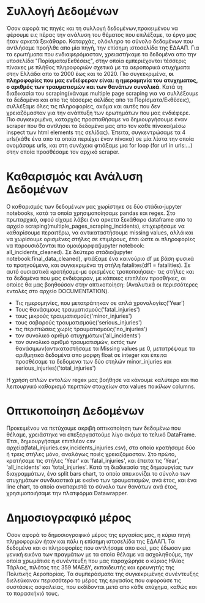 # Συλλογή Δεδομένων

Όσον αφορά τις πηγές και τη συλλογή δεδομένων,προκειμένου να φέρουμε εις πέρας την ανάλυση του θέματος που επιλέξαμε, το έργο μας ήταν αρκετά ξεκάθαρο. Καταρχάς, ολόκληρο το σύνολο δεδομένων που αντλήσαμε προήλθε απο μία πηγή, την επίσημη ιστοσελίδα της ΕΔΑΑΠ. Για τα ερωτήματα που ενδιαφερόμασταν, χρειαστήκαμε τα δεδομένα απο την υποσελίδα "Πορίσματα/Εκθέσεις", στην οποία εμπεριέχονται τέσσερις πίνακες με πλήθος πληροφοριών σχετικά με τα αεροπορικά ατυχήματα στην Ελλάδα απο το 2000 έως και το 2020. Πιο συγκεκριμένα, **οι πληροφορίες που μας ενδιέφεραν είναι: η ημερομηνία του ατυχηματος, ο αριθμός των τραυματισμών και των θανάτων συνολικά**. Κατά τη διαδικασία του scraping(κάναμε multiple page scraping για να συλλέξουμε τα δεδομένα και απο τις τέσσερις σελίδες απο τα Πορίσματα/Εκθέσεις), συλλέξαμε όλες τις πληροφορίες, ακόμα και αυτές που δεν χρειαζόμασταν για την ανάπτυξη των ερωτημάτων που μας ενδιέφερε. Πιο συγκεκριμένα, καταρχάς προσπαθήσαμε να δημιουργήσουμε έναν scraper που θα αντλήσει τα δεδομένα μας απο τον κάθε πίνακα(μέσω inspect των html elements της σελίδας). Έπειτα, συγκεντρώσαμε τα 4 urls(κάθε ένα απο τα οποία περιέχει έναν πίνακα) σε μία λίστα την οποία ονομάσαμε urls, και στη συνέχεια φτιάξαμε μια for loop (for url in urls:...) στην οποία προσθέσαμε τον αρχικό scraper.
# Καθαρισμός και Ανάλυση Δεδομένων

Ο καθαρισμός των δεδομένων μας χωρίστηκε σε δύο στάδια-jupyter notebooks, κατά τα οποία χρησιμοποίησαμε pandas και regex. Στο πρωταρχικό, αφού είχαμε λάβει ένα αρκετα ξεκάθαρο dataframe απο το αρχείο scraping(multiple_pages_scraping_incidents), επιχειρήσαμε να καθαρίσουμε περαιτέρω, να αντικαταστήσουμε missing values, αλλά και να χωρίσουμε ορισμένες στήλες σε επιμέρους, έτσι ώστε οι πληροφορίες να παρουσιάζονται πιο ομοιόμορφα(jupyter notebook: all_incidents_cleaned). Σε δεύτερο στάδιο(jupyter notebook:final_data_cleaned), φτιάξαμε ένα καινούριο df με βάση φυσικά το προηγούμενο, και συγκεκριμένα τη στήλη fatalites(df1 = fatalities). Σε αυτό ουσιαστικά κρατήσαμε-με ορισμένες τροποποιήσεις- τις στήλες και τα δεδομένα που μας ενδιέφεραν, με κάποιες επιπλέον προσθήκες, οι οποίες θα μας βοηθούσαν στην οπτικοποίηση: (Αναλυτικά οι περισσότερες εντολές στο αρχείο DOCUMENTATION).

- Τις ημερομηνίες, που μετατράπηκαν σε απλά χρονολογίες('Year')
- Τους θανάσιμους τραυματισμούς('fatal_injuries')
- τους μικρούς τραυματισμούς('minor_injuries')
- τους σοβαρούς τραυματισμούς('serious_injuries')
- τις περιπτώσεις χωρίς τραυματισμούς('no_injuries')
- τον συνολικό αριθμό ατυχημάτων('all_incidents')
- τον συνολικό αριθμό τραυματισμών, εκτός των θανάσιμων(αντικαταστήσαμε τα Missing values με 0, μετατρέψαμε τα αριθμητικά δεδομένα απο μορφη float σε integer και έπειτα προσθέσαμε τα δεδομενα των δύο στηλών minor_injuries και serious_injuries)('total_injuries')

Η χρήση απλών εντολών regex μας βοήθησε να κάνουμε καλύτερο και πιο λειτουργικό καθαρισμό περιττών στοιχείων στα values ποικίλων columns.





# Οπτικοποίηση Δεδομένων

Προκειμένου να πετύχουμε ακριβή οπτικοποίηση των δεδομένω που θέλαμε, χρειάστηκε να επεξεργαστούμε λίγο ακόμα το τελικό DataFrame. Έτσι, δημιουργήσαμε επιπλέον csv αρχεία(fatal_injuries.csv,incidents_injuries.csv), στα οποία κρατήσαμε δύο ή τρεις στήλες μόνο, αναλόγως ποιές χρειαζόμασταν. Στο πρώτο, κρατήσαμε τις στήλες 'Year' και 'fatal_injuries', και έπειτα τις 'Year', 'all_incidents' και 'total_injuries'. Κατά τη διαδικασία της δημιουργίας των διαγραμμάτων, ένα split bars chart, το οποίο απεικονίζει το σύνολο των ατυχημάτων συνδυαστικά με εκείνο των τραυματισμών, ανά έτος, και ένα line chart, το οποίο αναπαριστά το σύνολο των θανάτων ανά έτος, χρησιμοποιήσαμε την πλατφόρμα Datawrapper.

# Δημοσιογραφικό μέρος

Όσον αφορά το δημοσιογραφικό μέρος της εργασίας μας, η κύρια πηγή πληροφοριών ήταν και πάλι η επίσημη ιστοσελίδα της ΕΔΑΑΠ. Τα δεδομένα και οι πληροφορίες που αντλήσαμε απο εκεί, μας έδωσαν μια γενική εικόνα των πραγμάτων με τα οποία θέλαμε να ασχοληθούμε, την οποία χρωμάτισε η συνέντευξη που μας παραχώρησε ο κύριος Ηλίας Τάρλας, πιλότος της 359 ΜΑΕΔΥ, εκπαιδευτής και ερευνητής της Πολιτικής Αεροπορίας. Τα συμπεράσματα της συγκεκριμένης συνέντευξης διελεύκαναν περισσότερο το μέρος της εργασίας που αφορούσε τις συστάσεις ασφαλείας, που εκδίδονται μετά απο κάθε ατύχημα, καθώς και το παρασκήνιό τους.




```python

```
